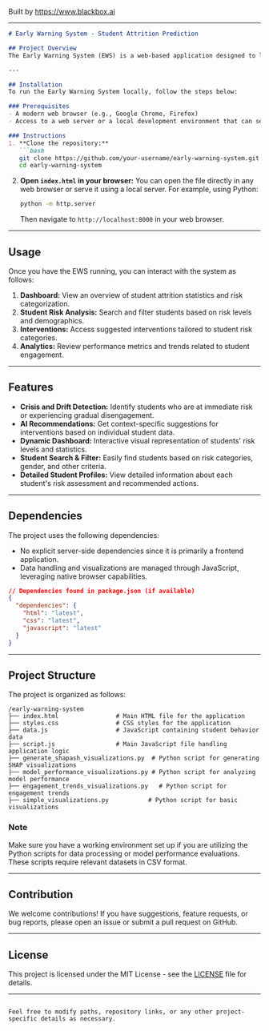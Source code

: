 
Built by https://www.blackbox.ai

---

```markdown
# Early Warning System - Student Attrition Prediction

## Project Overview
The Early Warning System (EWS) is a web-based application designed to leverage machine learning to predict student attrition risks and provide personalized intervention recommendations. It serves educators and academic advisors by offering insights into student engagement and performance trends, thereby improving retention rates through timely interventions.

---

## Installation
To run the Early Warning System locally, follow the steps below:

### Prerequisites
- A modern web browser (e.g., Google Chrome, Firefox)
- Access to a web server or a local development environment that can serve HTML files.

### Instructions
1. **Clone the repository:**
   ```bash
   git clone https://github.com/your-username/early-warning-system.git
   cd early-warning-system
   ```

2. **Open `index.html` in your browser:**
   You can open the file directly in any web browser or serve it using a local server. For example, using Python:
   ```bash
   python -m http.server
   ```
   Then navigate to `http://localhost:8000` in your web browser.

---

## Usage
Once you have the EWS running, you can interact with the system as follows:

1. **Dashboard:** View an overview of student attrition statistics and risk categorization.
2. **Student Risk Analysis:** Search and filter students based on risk levels and demographics.
3. **Interventions:** Access suggested interventions tailored to student risk categories.
4. **Analytics:** Review performance metrics and trends related to student engagement.

---

## Features
- **Crisis and Drift Detection:** Identify students who are at immediate risk or experiencing gradual disengagement.
- **AI Recommendations:** Get context-specific suggestions for interventions based on individual student data.
- **Dynamic Dashboard:** Interactive visual representation of students' risk levels and statistics.
- **Student Search & Filter:** Easily find students based on risk categories, gender, and other criteria.
- **Detailed Student Profiles:** View detailed information about each student's risk assessment and recommended actions.
  
---

## Dependencies
The project uses the following dependencies:
- No explicit server-side dependencies since it is primarily a frontend application. 
- Data handling and visualizations are managed through JavaScript, leveraging native browser capabilities.

```json
// Dependencies found in package.json (if available)
{
  "dependencies": {
    "html": "latest",
    "css": "latest",
    "javascript": "latest"
  }
}
```

---

## Project Structure
The project is organized as follows:

```
/early-warning-system
├── index.html                # Main HTML file for the application
├── styles.css                # CSS styles for the application
├── data.js                   # JavaScript containing student behavior data
├── script.js                 # Main JavaScript file handling application logic
├── generate_shapash_visualizations.py  # Python script for generating SHAP visualizations
├── model_performance_visualizations.py # Python script for analyzing model performance
├── engagement_trends_visualizations.py   # Python script for engagement trends
├── simple_visualizations.py           # Python script for basic visualizations
```

### Note
Make sure you have a working environment set up if you are utilizing the Python scripts for data processing or model performance evaluations. These scripts require relevant datasets in CSV format.

---

## Contribution
We welcome contributions! If you have suggestions, feature requests, or bug reports, please open an issue or submit a pull request on GitHub.

---

## License
This project is licensed under the MIT License - see the [LICENSE](LICENSE) file for details.

---
```

Feel free to modify paths, repository links, or any other project-specific details as necessary.